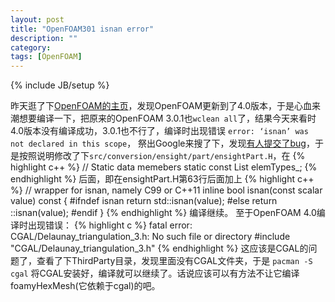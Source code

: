 ```yaml
---
layout: post
title: "OpenFOAM301 isnan error"
description: ""
category: 
tags: [OpenFOAM]
---
```

{% include JB/setup %}

昨天逛了下[OpenFOAM的主页](http://openfoam.org/)，发现OpenFOAM更新到了4.0版本，于是心血来潮想要编译一下，把原来的OpenFOAM 3.0.1也`wclean all`了，结果今天来看时4.0版本没有编译成功，3.0.1也不行了，编译时出现错误
`error: ‘isnan’ was not declared in this scope`，
祭出Google来搜了下，发现[有人提交了bug](http://bugs.openfoam.org/view.php?id=2041)，于是按照说明修改了下`src/conversion/ensight/part/ensightPart.H`，在
{% highlight c++ %}
// Static data memebers
static const List<word> elemTypes_;
{% endhighlight %}
后面，即在ensightPart.H第63行后面加上
{% highlight c++ %}
// wrapper for isnan, namely C99 or C++11
inline bool isnan(const scalar value) const
{
#ifndef isnan
return std::isnan(value);
#else
return ::isnan(value);
#endif
}
{% endhighlight %}
编译继续。
至于OpenFOAM 4.0编译时出现错误：
{% highlight c %}
fatal error: CGAL/Delaunay_triangulation_3.h: No such file or directory
 #include "CGAL/Delaunay_triangulation_3.h"
{% endhighlight %}
这应该是CGAL的问题了，查看了下ThirdParty目录，发现里面没有CGAL文件夹，于是 `pacman -S cgal` 将CGAL安装好，编译就可以继续了。话说应该可以有方法不让它编译foamyHexMesh(它依赖于cgal)的吧。



